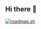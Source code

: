 ## Hi there 👋

<a href="https://roadmap.sh"><img src="https://roadmap.sh/card/tall/680fa5b0fe43d1abf22354a3?variant=dark" alt="roadmap.sh"/></a>

<!--
**SeamusHerlihy/SeamusHerlihy** is a ✨ _special_ ✨ repository because its `README.md` (this file) appears on your GitHub profile.

Here are some ideas to get you started:

- 🔭 I’m currently working on ...
- 🌱 I’m currently learning ...
- 👯 I’m looking to collaborate on ...
- 🤔 I’m looking for help with ...
- 💬 Ask me about ...
- 📫 How to reach me: ...
- 😄 Pronouns: ...
- ⚡ Fun fact: ...
-->
